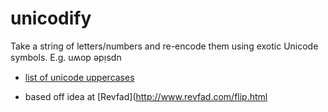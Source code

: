 # unicodify
Take a string of letters/numbers and re-encode them using exotic Unicode symbols.  E.g. uʍop ǝpᴉsdn

* [list of unicode uppercases](http://www.fileformat.info/info/unicode/category/Lu/list.htm)

 * based off idea at [Revfad](http://www.revfad.com/flip.html
